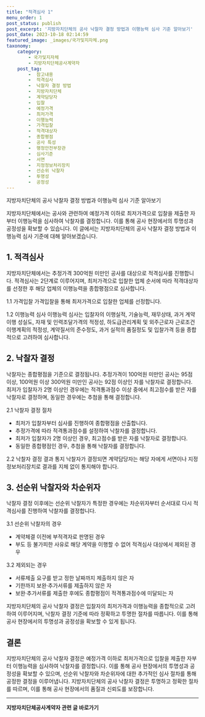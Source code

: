 ```yaml
---
title: "적격심사 1"
menu_order: 1
post_status: publish
post_excerpt: '지방자치단체의 공사 낙찰자 결정 방법과 이행능력 심사 기준 알아보기'
post_date: 2023-10-18 02:14:59
featured_image: _images/국가및지자체.png
taxonomy:
    category:
        - 국가및지자체
        - 지방자치단체공사계약자
    post_tag:
        -  참고내용
        -  적격심사
        -  낙찰자 결정 방법
        -  지방자치단체
        -  계약담당자
        -  입찰
        -  예정가격
        -  최저가격
        -  이행능력
        -  가격입찰
        -  적격대상자
        -  종합평점
        -  공사 특성
        -  행정안전부장관
        -  심사기준
        -  서면
        -  지정정보처리장치
        -  선순위 낙찰자
        -  투명성
        -  공정성
---
```


지방자치단체의 공사 낙찰자 결정 방법과 이행능력 심사 기준 알아보기

지방자치단체에서는 공사와 관련하여 예정가격 이하로 최저가격으로 입찰을 제출한 자부터 이행능력을 심사하여 낙찰자를 결정합니다. 이를 통해 공사 현장에서의 투명성과 공정성을 확보할 수 있습니다. 이 글에서는 지방자치단체의 공사 낙찰자 결정 방법과 이행능력 심사 기준에 대해 알아보겠습니다.

## 1. 적격심사
지방자치단체에서는 추정가격 300억원 미만인 공사를 대상으로 적격심사를 진행합니다. 적격심사는 2단계로 이루어지며, 최저가격으로 입찰한 업체 순서에 따라 적격대상자를 선정한 후 해당 업체의 이행능력을 종합평점으로 심사합니다.

1.1 가격입찰
가격입찰을 통해 최저가격으로 입찰한 업체를 선정합니다.

1.2 이행능력 심사
이행능력 심사는 입찰자의 이행실적, 기술능력, 재무상태, 과거 계약이행 성실도, 자재 및 인력조달가격의 적정성, 하도급관리계획 및 외주근로자 근로조건 이행계획의 적정성, 계약질서의 준수정도, 과거 실적의 품질정도 및 입찰가격 등을 종합적으로 고려하여 심사합니다.

## 2. 낙찰자 결정
낙찰자는 종합평점을 기준으로 결정됩니다. 추정가격이 100억원 미만인 공사는 95점 이상, 100억원 이상 300억원 미만인 공사는 92점 이상인 자를 낙찰자로 결정합니다. 최저가 입찰자가 2명 이상인 경우에는 적격통과점수 이상 중에서 최고점수를 받은 자를 낙찰자로 결정하며, 동일한 경우에는 추첨을 통해 결정합니다.

2.1 낙찰자 결정 절차
- 최저가 입찰자부터 심사를 진행하여 종합평점을 산출합니다.
- 추정가격에 따라 적격통과점수를 설정하여 낙찰자를 결정합니다.
- 최저가 입찰자가 2명 이상인 경우, 최고점수를 받은 자를 낙찰자로 결정합니다.
- 동일한 종합평점인 경우, 추첨을 통해 낙찰자를 결정합니다.

2.2 낙찰자 결정 결과 통지
낙찰자가 결정되면 계약담당자는 해당 자에게 서면이나 지정정보처리장치로 결과를 지체 없이 통지해야 합니다.

## 3. 선순위 낙찰자와 차순위자
낙찰자 결정 이후에는 선순위 낙찰자가 특정한 경우에는 차순위자부터 순서대로 다시 적격심사를 진행하여 낙찰자를 결정합니다.

3.1 선순위 낙찰자의 경우
- 계약체결 이전에 부적격자로 판명된 경우
- 부도 등 불가피한 사유로 해당 계약을 이행할 수 없어 적격심사 대상에서 제외된 경우

3.2 제외되는 경우
- 서류제출 요구를 받고 정한 날짜까지 제출하지 않은 자
- 기한까지 보완·추가서류를 제출하지 않은 자
- 보완·추가서류를 제출한 후에도 종합평점이 적격통과점수에 미달되는 자

지방자치단체의 공사 낙찰자 결정은 입찰자의 최저가격과 이행능력을 종합적으로 고려하여 이루어지며, 낙찰자 결정 기준에 따라 정확하고 투명한 절차를 따릅니다. 이를 통해 공사 현장에서의 투명성과 공정성을 확보할 수 있게 됩니다.

## 결론
지방자치단체의 공사 낙찰자 결정은 예정가격 이하로 최저가격으로 입찰을 제출한 자부터 이행능력을 심사하여 낙찰자를 결정합니다. 이를 통해 공사 현장에서의 투명성과 공정성을 확보할 수 있으며, 선순위 낙찰자와 차순위자에 대한 추가적인 심사 절차를 통해 공정한 결정을 이루어냅니다. 지방자치단체의 공사 낙찰자 결정은 투명하고 정확한 절차를 따르며, 이를 통해 공사 현장에서의 품질과 신뢰도를 보장합니다.
<!-- wp:separator -->
<hr class="wp-block-separator has-alpha-channel-opacity"/>
<!-- /wp:separator -->

<!-- wp:group {"backgroundColor":"base","layout":{"type":"constrained"}} -->
<div class="wp-block-group has-base-background-color has-background"><!-- wp:paragraph {"align":"center","fontSize":"medium"} -->
<p class="has-text-align-center has-large-font-size"><strong>지방자치단체공사계약자 관련 글 바로가기</strong></p>
<!-- /wp:paragraph -->


<!-- wp:latest-posts
{"categories":[{"id":7140,"count":19,"description":"","link":"https://uknowlaw.com/category/%ec%a7%80%eb%b0%a9%ec%9e%90%ec%b9%98%eb%8b%a8%ec%b2%b4%ea%b3%b5%ec%82%ac%ea%b3%84%ec%95%bd%ec%9e%90/","name":"지방자치단체공사계약자","slug":"지방자치단체공사계약자","taxonomy":"category","parent":0,"meta":[],"_links":{"self":[{"href":"https://uknowlaw.com/wp-json/wp/v2/categories/7140"}],"collection":[{"href":"https://uknowlaw.com/wp-json/wp/v2/categories"}],"about":[{"href":"https://uknowlaw.com/wp-json/wp/v2/taxonomies/category"}],"wp:post_type":[{"href":"https://uknowlaw.com/wp-json/wp/v2/posts?categories=7140"}],"curies":[{"name":"wp","href":"https://api.w.org/{rel}","templated":true}]}}],"postsToShow":100,"excerptLength":28,"postLayout":"grid","columns":2,"featuredImageAlign":"left","featuredImageSizeSlug":"large","fontSize":"small"} /--></div>
<!-- /wp:group -->